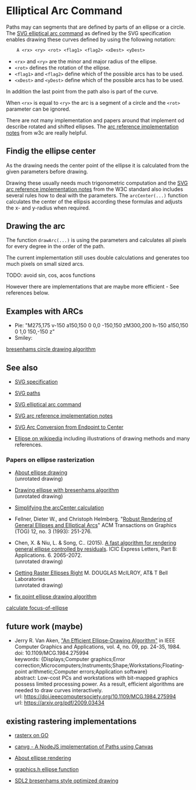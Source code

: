 # Elliptical Arc Command

Paths may can segments that are defined by parts of an ellipse or a circle.  The
[SVG elliptical arc command](https://www.w3.org/TR/SVG11/paths.html#PathDataEllipticalArcCommands) as defined by
the SVG specification enables drawing these curves defined by using the following notation:

```txt
    A <rx> <ry> <rot> <flag1> <flag2> <xDest> <yDest>
```

* `<rx>` and `<ry>` are the minor and major radius of the ellipse.
* `<rot>` defines the rotation of the ellipse.
* `<flag1>` and `<flag2>` define which of the possible arcs has to be used.
* `<xDest>` and `<yDest>` define which of the possible arcs has to be used.

In addition the last point from the path also is part of the curve.

When `<rx>` is equal to `<ry>` the arc is a segment of a circle and the `<rot>` parameter can be ignored.

There are not many implementation and papers around that implement od describe rotated and shifted ellipses.  The
[arc reference implementation notes](https://www.w3.org/TR/SVG2/implnote.html#ArcImplementationNotes) from w3c are
really helpful.


## Findig the ellipse center

As the drawing needs the center point of the ellipse it is calculated from the given parameters before drawing.

Drawing these usually needs much trigonometric computation and the
[SVG arc reference implementation notes](https://www.w3.org/TR/SVG2/implnote.html#ArcImplementationNotes) from the W3C
standard also includes several rules how to deal with the parameters.  The `arcCenter(...)` function calculates the
center of the ellipsis according these formulas and adjusts the x- and y-radius when required.


## Drawing the arc

The function `drawArc(...)` is using the parameters and calculates all pixels for every degree in the order of the path.

The current implementation still uses double calculations and generates too much pixels on small sized arcs.

TODO: avoid sin, cos, acos functions

However there are implementations that are maybe more efficient - See references below.

## Examples with ARCs

* Pie: "M275,175 v-150 a150,150 0 0,0 -150,150 zM300,200 h-150 a150,150 0 1,0 150,-150 z"
* Smiley: 


[bresenhams circle drawing algorithm](https://jainamtechno.blogspot.com/2018/08/develop-bresenhams-circle-drawing.html)

## See also

* [SVG specification](https://www.w3.org/TR/SVG2/)
* [SVG paths](https://www.w3.org/TR/SVG2/paths.html)
* [SVG elliptical arc command](https://www.w3.org/TR/SVG2/paths.html#PathDataEllipticalArcCommands)
* [SVG arc reference implementation notes](https://www.w3.org/TR/SVG2/implnote.html#ArcImplementationNotes)
* [SVG Arc Conversion from Endpoint to Center](https://www.w3.org/TR/SVG2/implnote.html#ArcConversionEndpointToCenter)


* [Ellipse on wikipedia](https://en.wikipedia.org/wiki/Ellipse) including illustrations of drawing methods and many
  references.


### Papers on ellipse rasterization

* [About ellipse drawing](https://dai.fmph.uniba.sk/upload/0/01/Ellipse.pdf)  
  (unrotated drawing)
  
* [Drawing ellipse with bresenhams algorithm](https://stackoverflow.com/questions/49498633/drawing-ellipse-with-bresenhams-algorithm)  
  (unrotated drawing)

* [Simplifying the arcCenter calculation](https://math.stackexchange.com/questions/53093/how-to-find-the-center-of-an-ellipse)

* Fellner, Dieter W., and Christoph Helmberg.
  "[Robust Rendering of General Ellipses and Elliptical Arcs](https://dl.acm.org/doi/10.1145/169711.169704)"
  ACM Transactions on Graphics (TOG) 12, no.  3 (1993): 251-276.

* Chen, X. & Niu, L. & Song, C.. (2015).
  [A fast algorithm for rendering general ellipse controlled by residuals](https://www.researchgate.net/publication/282050308_A_fast_algorithm_for_rendering_general_ellipse_controlled_by_residuals). ICIC Express Letters, Part B: Applications. 6. 2065-2072.  
  (unrotated drawing)

* [Getting Raster Ellipses Right](https://dl.acm.org/doi/pdf/10.1145/130881.130892)
  M. DOUGLAS McILROY, AT& T Bell Laboratories  
  (unrotated drawing)

* [fix point ellipse drawing algorithm](http://wscg.zcu.cz/wscg2001/Papers_2001/R18.pdf)

[calculate focus-of-ellipse](https://www.mathwarehouse.com/ellipse/focus-of-ellipse.php)

## future work (maybe)

* Jerry R. Van Aken,
  ["An Efficient Ellipse-Drawing Algorithm"](https://doi.ieeecomputersociety.org/10.1109/MCG.1984.275994) in IEEE
  Computer Graphics and Applications, vol.  4, no.  09, pp.  24-35, 1984.  
  doi: 10.1109/MCG.1984.275994  
  keywords: {Displays;Computer graphics;Error correction;Microcomputers;Instruments;Shape;Workstations;Floating-point
  arithmetic;Computer errors;Application software}  
  abstract: Low-cost PCs and workstations with bit-mapped graphics possess limited processing power.  As a result,
  efficient algorithms are needed to draw curves interactively.  
  url: <https://doi.ieeecomputersociety.org/10.1109/MCG.1984.275994>  
  url: <https://arxiv.org/pdf/2009.03434>


## existing rastering implementations

* [rasterx on GO](https://github.com/srwiley/rasterx/blob/master/shapes.go)

* [canvg - A NodeJS implementation of Paths using Canvas](https://github.com/canvg/canvg/blob/937668eced93e0335c67a255d0d2277ea708b2cb/src/Document/PathElement.ts#L581)

* [About ellipse rendering](https://stackoverflow.com/questions/49619231/calculating-and-storing-pixelated-ellipse)

* [graphics.h ellipse function](https://github.com/genpfault/sdl-bgi/blob/master/src/SDL_bgi.c)

* [SDL2 bresenhams style optimized drawing](https://github.com/giroletm/SDL2_gfx/blob/master/SDL2_gfxPrimitives.c#L1175)
